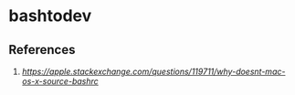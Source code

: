# bashtodev

## References
1. _https://apple.stackexchange.com/questions/119711/why-doesnt-mac-os-x-source-bashrc_
